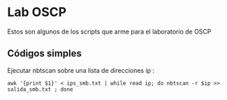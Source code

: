 # Lab OSCP
Estos son algunos de los scripts que arme para el laboratorio de OSCP
## Códigos simples

Ejecutar nbtscan sobre una lista de direcciones ip :
```shell
awk '{print $1}' < ips_smb.txt | while read ip; do nbtscan -r $ip >> salida_smb.txt ; done
```

